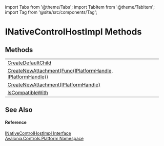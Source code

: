 import Tabs from '@theme/Tabs'; 
import TabItem from '@theme/TabItem'; 
import Tag from '@site/src/components/Tag'; 

# INativeControlHostImpl Methods




## Methods
<table>
<tr>
<td><a href="M_Avalonia_Controls_Platform_INativeControlHostImpl_CreateDefaultChild">CreateDefaultChild</a></td>
<td> </td>
</tr>
<tr>
<td><a href="M_Avalonia_Controls_Platform_INativeControlHostImpl_CreateNewAttachment_1">CreateNewAttachment(Func(IPlatformHandle, IPlatformHandle))</a></td>
<td> </td>
</tr>
<tr>
<td><a href="M_Avalonia_Controls_Platform_INativeControlHostImpl_CreateNewAttachment">CreateNewAttachment(IPlatformHandle)</a></td>
<td> </td>
</tr>
<tr>
<td><a href="M_Avalonia_Controls_Platform_INativeControlHostImpl_IsCompatibleWith">IsCompatibleWith</a></td>
<td> </td>
</tr>
</table>

## See Also


#### Reference
<a href="T_Avalonia_Controls_Platform_INativeControlHostImpl">INativeControlHostImpl Interface</a>  
<a href="N_Avalonia_Controls_Platform">Avalonia.Controls.Platform Namespace</a>  
